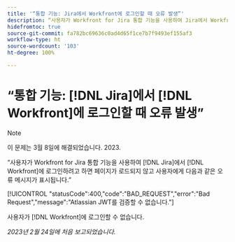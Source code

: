 ```yaml
---
title: '“통합 기능: Jira에서 Workfront에 로그인할 때 오류 발생”'
description: “사용자가 Workfront for Jira 통합 기능을 사용하여 Jira에서 Workfront에 로그인하려고 하면 페이지가 로드되지 않고 사용자에게 오류 메시지가 표시됩니다.”
hidefromtoc: true
source-git-commit: fa782bc69636c0ad4d65f1ce7b7f9493ef155af3
workflow-type: ht
source-wordcount: '103'
ht-degree: 100%

---
```



# “통합 기능: [!DNL Jira]에서 [!DNL Workfront]에 로그인할 때 오류 발생”

>[!NOTE]
>
>이 문제는 3월 8일에 해결되었습니다. 2023.

“사용자가 Workfront for Jira 통합 기능을 사용하여 [!DNL Jira]에서 [!DNL Workfront]에 로그인하려고 하면 페이지가 로드되지 않고 사용자에게 다음과 같은 오류 메시지가 표시됩니다.”

[!UICONTROL &quot;statusCode&quot;:400,&quot;code&quot;:&quot;BAD_REQUEST&quot;,&quot;error&quot;:&quot;Bad Request&quot;,&quot;message&quot;:&quot;Atlassian JWT를 검증할 수 없습니다.&quot;]

사용자가 [!DNL Workfront]에 로그인할 수 없습니다.

_2023년 2월 24일에 처음 보고되었습니다._

